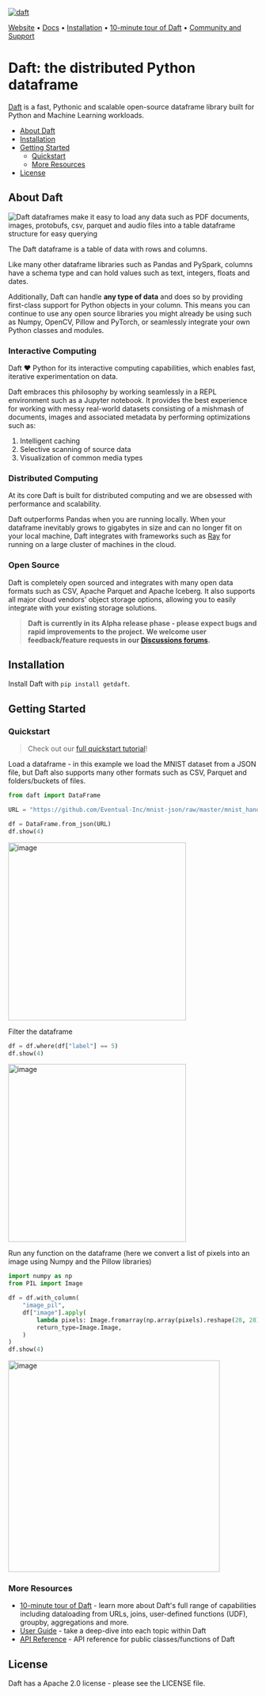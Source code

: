 [![daft](https://github.com/Eventual-Inc/Daft/actions/workflows/python-package.yml/badge.svg)](https://github.com/Eventual-Inc/Daft/actions/workflows/python-package.yml)

[Website](https://www.getdaft.io) • [Docs](https://www.getdaft.io) • [Installation](#installation) • [10-minute tour of Daft](https://getdaft.io/learn/10-min.html) • [Community and Support](https://github.com/Eventual-Inc/Daft/discussions)

# Daft: the distributed Python dataframe

[Daft](https://www.getdaft.io) is a fast, Pythonic and scalable open-source dataframe library built for Python and Machine Learning workloads.

<!-- toc -->

- [About Daft](#about-daft)
- [Installation](#installation)
- [Getting Started](#getting-started)
  - [Quickstart](#quickstart)
  - [More Resources](#more-resources)
- [License](#license)

<!-- tocstop -->

## About Daft

![Daft dataframes make it easy to load any data such as PDF documents, images, protobufs, csv, parquet and audio files into a table dataframe structure for easy querying](https://user-images.githubusercontent.com/17691182/190476440-28f29e87-8e3b-41c4-9c28-e112e595f558.png)

The Daft dataframe is a table of data with rows and columns.

Like many other dataframe libraries such as Pandas and PySpark, columns have a schema type and can hold values such as text, integers, floats and dates.

Additionally, Daft can handle **any type of data** and does so by providing first-class support for Python objects in your column. This means you can continue to use any open source libraries you might already be using such as Numpy, OpenCV, Pillow and PyTorch, or seamlessly integrate your own Python classes and modules.

### Interactive Computing

Daft :heart: Python for its interactive computing capabilities, which enables fast, iterative experimentation on data.

Daft embraces this philosophy by working seamlessly in a REPL environment such as a Jupyter notebook. It provides the best experience for working with messy real-world datasets consisting of a mishmash of documents, images and associated metadata by performing optimizations such as:

1. Intelligent caching
2. Selective scanning of source data
3. Visualization of common media types

### Distributed Computing

At its core Daft is built for distributed computing and we are obsessed with performance and scalability.

Daft outperforms Pandas when you are running locally. When your dataframe inevitably grows to gigabytes in size and can no longer fit on your local machine, Daft integrates with frameworks such as [Ray](https://www.ray.io) for running on a large cluster of machines in the cloud.

### Open Source

Daft is completely open sourced and integrates with many open data formats such as CSV, Apache Parquet and Apache Iceberg. It also supports all major cloud vendors' object storage options, allowing you to easily integrate with your existing storage solutions.

> **Daft is currently in its Alpha release phase - please expect bugs and rapid improvements to the project.**
> **We welcome user feedback/feature requests in our [Discussions forums](https://github.com/Eventual-Inc/Daft/discussions).**

## Installation

Install Daft with `pip install getdaft`.

## Getting Started

### Quickstart

> Check out our [full quickstart tutorial](https://getdaft.io/learn/quickstart.html)!

Load a dataframe - in this example we load the MNIST dataset from a JSON file, but Daft also supports many other formats such as CSV, Parquet and folders/buckets of files.

```python
from daft import DataFrame

URL = "https://github.com/Eventual-Inc/mnist-json/raw/master/mnist_handwritten_test.json.gz"

df = DataFrame.from_json(URL)
df.show(4)
```

<img width="359" alt="image" src="https://user-images.githubusercontent.com/17691182/197297244-79672651-0229-4763-9258-45d8afd48bae.png">

Filter the dataframe

```python
df = df.where(df["label"] == 5)
df.show(4)
```

<img width="359" alt="image" src="https://user-images.githubusercontent.com/17691182/197297274-3ae82ec2-a4bb-414c-b765-2a25c2933e34.png">

Run any function on the dataframe (here we convert a list of pixels into an image using Numpy and the Pillow libraries)

```python
import numpy as np
from PIL import Image

df = df.with_column(
    "image_pil",
    df["image"].apply(
        lambda pixels: Image.fromarray(np.array(pixels).reshape(28, 28).astype(np.uint8)),
        return_type=Image.Image,
    )
)
df.show(4)
```

<img width="427" alt="image" src="https://user-images.githubusercontent.com/17691182/197297304-9d25b7da-bbbd-4f82-b9e1-97cd4fb5187f.png">

### More Resources

* [10-minute tour of Daft](https://getdaft.io/learn/10-min.html) - learn more about Daft's full range of capabilities including dataloading from URLs, joins, user-defined functions (UDF), groupby, aggregations and more.
* [User Guide](https://getdaft.io/learn/user_guides.html) - take a deep-dive into each topic within Daft
* [API Reference](https://getdaft.io/api_docs.html) - API reference for public classes/functions of Daft

## License

Daft has a Apache 2.0 license - please see the LICENSE file.
